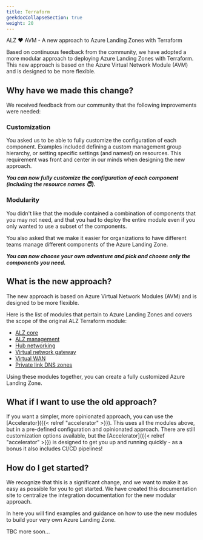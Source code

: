 ```yaml
---
title: Terraform
geekdocCollapseSection: true
weight: 20
---
```


ALZ ❤️ AVM - A new approach to Azure Landing Zones with Terraform

Based on continuous feedback from the community, we have adopted a more modular approach to deploying Azure Landing Zones with Terraform.
This new approach is based on the Azure Virtual Network Module (AVM) and is designed to be more flexible.

## Why have we made this change?

We received feedback from our community that the following improvements were needed:

### Customization

You asked us to be able to fully customize the configuration of each component.
Examples included defining a custom management group hierarchy, or setting specific settings (and names!) on resources.
This requirement was front and center in our minds when designing the new approach.

***You can now fully customize the configuration of each component (including the resource names 😇).***

### Modularity

You didn't like that the module contained a combination of components that you may not need, and that you had to deploy the entire module even if you only wanted to use a subset of the components.

You also asked that we make it easier for organizations to have different teams manage different components of the Azure Landing Zone.

***You can now choose your own adventure and pick and choose only the components you need.***

## What is the new approach?

The new approach is based on  Azure Virtual Network Modules (AVM) and is designed to be more flexible.

Here is the list of modules that pertain to Azure Landing Zones and covers the scope of the original ALZ Terraform module:

- [ALZ core](https://registry.terraform.io/modules/Azure/avm-ptn-alz/azurerm/latest)
- [ALZ management](https://registry.terraform.io/modules/Azure/avm-ptn-alz-management/azurerm/latest)
- [Hub networking](https://registry.terraform.io/modules/Azure/avm-ptn-hubnetworking/azurerm/latest)
- [Virtual network gateway](https://registry.terraform.io/modules/Azure/avm-ptn-virtualwan/azurerm/latest)
- [Virtual WAN](https://registry.terraform.io/modules/Azure/avm-ptn-virtualwan/azurerm/latest)
- [Private link DNS zones](https://registry.terraform.io/modules/Azure/avm-ptn-network-private-link-private-dns-zones/azurerm/latest)

Using these modules together, you can create a fully customized Azure Landing Zone.

## What if I want to use the old approach?

If you want a simpler, more opinionated approach, you can use the [Accelerator]({{< relref "accelerator" >}}).
This uses all the modules above, but in a pre-defined configuration and opinionated approach.
There are still customization options available, but the [Accelerator]({{< relref "accelerator" >}}) is designed to get you up and running quickly - as a bonus it also includes CI/CD pipelines!

## How do I get started?

We recognize that this is a significant change, and we want to make it as easy as possible for you to get started.
We have created this documentation site to centralize the integration documentation for the new modular approach.

In here you will find examples and guidance on how to use the new modules to build your very own Azure Landing Zone.

TBC more soon...
